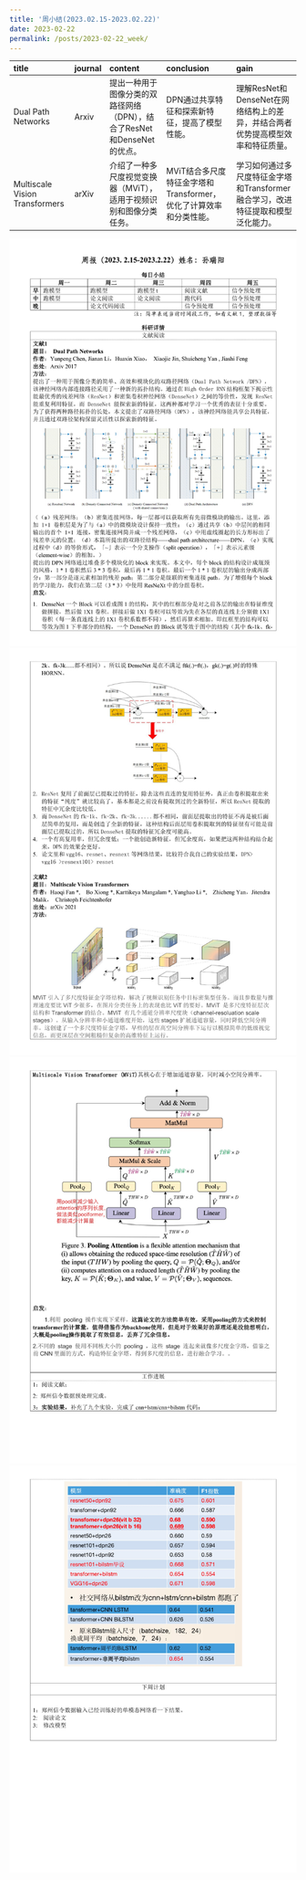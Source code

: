 ```yaml
---
title: '周小结(2023.02.15-2023.02.22)'
date: 2023-02-22
permalink: /posts/2023-02-22_week/
---
```

| title                          | journal   | content                                                                 | conclusion                                                        | gain                                                                            |
|:-------------------------------|:----------|:------------------------------------------------------------------------|:------------------------------------------------------------------|:--------------------------------------------------------------------------------|
| Dual Path Networks             | Arxiv     | 提出一种用于图像分类的双路径网络（DPN），结合了ResNet和DenseNet的优点。 | DPN通过共享特征和探索新特征，提高了模型性能。                     | 理解ResNet和DenseNet在网络结构上的差异，并结合两者优势提高模型效率和特征质量。  |
| Multiscale Vision Transformers | arXiv     | 介绍了一种多尺度视觉变换器（MViT），适用于视频识别和图像分类任务。      | MViT结合多尺度特征金字塔和Transformer，优化了计算效率和分类性能。 | 学习如何通过多尺度特征金字塔和Transformer融合学习，改进特征提取和模型泛化能力。 |


![image](/files/post/2023-02-22-week/0.jpg)
![image](/files/post/2023-02-22-week/1.jpg)
![image](/files/post/2023-02-22-week/2.jpg)
![image](/files/post/2023-02-22-week/3.jpg)